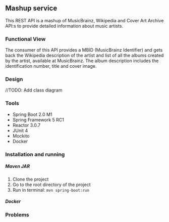 ## Mashup service
This REST API is a mashup of MusicBrainz, Wikipedia and Cover Art Archive API:s to provide detailed
information about music artists.

 ### Functional View
 The consumer of this API provides a MBID (MusicBrainz Identifier) and gets back 
 the Wikipedia description of the artist and list of all the albums created by the 
 artist, available at MusicBrainz. The album description includes the identification
 number, title and cover image.
 
 ### Design
 //TODO: Add class diagram
 
 ### Tools
 * Spring Boot 2.0 M1
 * Spring Framework 5 RC1
 * Reactor 3.0.7
 * JUnit 4
 * Mockito
 * Docker
 
 ### Installation and running
 ##### Maven JAR
 1. Clone the project
 2. Go to the root directory of the project
 3. Run in terminal: <code>mvn spring-boot:run</code>
 
 ##### Docker
 
 ### Problems